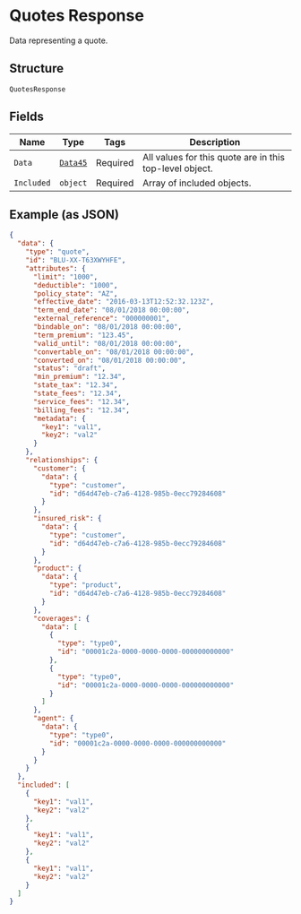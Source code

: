 
# Quotes Response

Data representing a quote.

## Structure

`QuotesResponse`

## Fields

| Name | Type | Tags | Description |
|  --- | --- | --- | --- |
| `Data` | [`Data45`](../../doc/models/data-45.md) | Required | All values for this quote are in this top-level object. |
| `Included` | `object` | Required | Array of included objects. |

## Example (as JSON)

```json
{
  "data": {
    "type": "quote",
    "id": "BLU-XX-T63XWYHFE",
    "attributes": {
      "limit": "1000",
      "deductible": "1000",
      "policy_state": "AZ",
      "effective_date": "2016-03-13T12:52:32.123Z",
      "term_end_date": "08/01/2018 00:00:00",
      "external_reference": "000000001",
      "bindable_on": "08/01/2018 00:00:00",
      "term_premium": "123.45",
      "valid_until": "08/01/2018 00:00:00",
      "convertable_on": "08/01/2018 00:00:00",
      "converted_on": "08/01/2018 00:00:00",
      "status": "draft",
      "min_premium": "12.34",
      "state_tax": "12.34",
      "state_fees": "12.34",
      "service_fees": "12.34",
      "billing_fees": "12.34",
      "metadata": {
        "key1": "val1",
        "key2": "val2"
      }
    },
    "relationships": {
      "customer": {
        "data": {
          "type": "customer",
          "id": "d64d47eb-c7a6-4128-985b-0ecc79284608"
        }
      },
      "insured_risk": {
        "data": {
          "type": "customer",
          "id": "d64d47eb-c7a6-4128-985b-0ecc79284608"
        }
      },
      "product": {
        "data": {
          "type": "product",
          "id": "d64d47eb-c7a6-4128-985b-0ecc79284608"
        }
      },
      "coverages": {
        "data": [
          {
            "type": "type0",
            "id": "00001c2a-0000-0000-0000-000000000000"
          },
          {
            "type": "type0",
            "id": "00001c2a-0000-0000-0000-000000000000"
          }
        ]
      },
      "agent": {
        "data": {
          "type": "type0",
          "id": "00001c2a-0000-0000-0000-000000000000"
        }
      }
    }
  },
  "included": [
    {
      "key1": "val1",
      "key2": "val2"
    },
    {
      "key1": "val1",
      "key2": "val2"
    },
    {
      "key1": "val1",
      "key2": "val2"
    }
  ]
}
```

